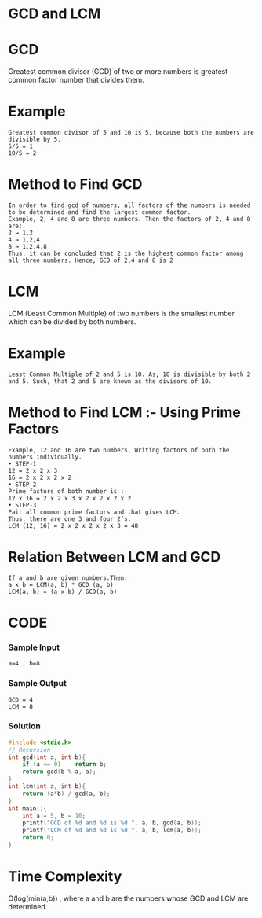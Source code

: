 # GCD and LCM
 
# GCD
Greatest common divisor (GCD) of two or more numbers is greatest common factor number that divides them.

# Example
```
Greatest common divisor of 5 and 10 is 5, because both the numbers are divisible by 5.
5/5 = 1
10/5 = 2
```

# Method to Find GCD
```
In order to find gcd of numbers, all factors of the numbers is needed to be determined and find the largest common factor. 
Example, 2, 4 and 8 are three numbers. Then the factors of 2, 4 and 8 are:
2 → 1,2
4 → 1,2,4
8 → 1,2,4,8
Thus, it can be concluded that 2 is the highest common factor among all three numbers. Hence, GCD of 2,4 and 8 is 2
```

# LCM
LCM (Least Common Multiple) of two numbers is the smallest number which can be divided by both numbers.

# Example
```
Least Common Multiple of 2 and 5 is 10. As, 10 is divisible by both 2 and 5. Such, that 2 and 5 are known as the divisors of 10.
```

# Method to Find LCM :- Using Prime Factors
```
Example, 12 and 16 are two numbers. Writing factors of both the numbers individually.
• STEP-1
12 = 2 x 2 x 3
16 = 2 x 2 x 2 x 2
• STEP-2
Prime factors of both number is :-
12 x 16 = 2 x 2 x 3 x 2 x 2 x 2 x 2
• STEP-3
Pair all common prime factors and that gives LCM.
Thus, there are one 3 and four 2’s.
LCM (12, 16) = 2 x 2 x 2 x 2 x 3 = 48
```

# Relation Between LCM and GCD
```
If a and b are given numbers.Then:
a x b = LCM(a, b) * GCD (a, b)
LCM(a, b) = (a x b) / GCD(a, b)
```
 
# CODE 

### Sample Input
```
a=4 , b=8
```
### Sample Output
```
GCD = 4
LCM = 8
```

### Solution
```c 
#include <stdio.h>
// Recursion
int gcd(int a, int b){
    if (a == 0)    return b;
    return gcd(b % a, a);
}
int lcm(int a, int b){
    return (a*b) / gcd(a, b);
} 
int main(){
    int a = 5, b = 10;
    printf("GCD of %d and %d is %d ", a, b, gcd(a, b));
    printf("LCM of %d and %d is %d ", a, b, lcm(a, b));
    return 0;
}
```

# Time Complexity
O(log(min(a,b)) , where a and b are the numbers whose GCD and LCM are determined.
